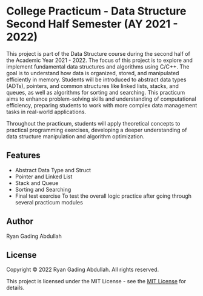 # College Practicum - Data Structure Second Half Semester (AY 2021 - 2022)

This project is part of the Data Structure course during the second half of the Academic Year 2021 - 2022. The focus of this project is to explore and implement fundamental data structures and algorithms using C/C++. The goal is to understand how data is organized, stored, and manipulated efficiently in memory. Students will be introduced to abstract data types (ADTs), pointers, and common structures like linked lists, stacks, and queues, as well as algorithms for sorting and searching. This practicum aims to enhance problem-solving skills and understanding of computational efficiency, preparing students to work with more complex data management tasks in real-world applications.

Throughout the practicum, students will apply theoretical concepts to practical programming exercises, developing a deeper understanding of data structure manipulation and algorithm optimization.

## Features
- Abstract Data Type and Struct
- Pointer and Linked List
- Stack and Queue
- Sorting and Searching
- Final test exercise To test the overall logic practice after going through several practicum modules

## Author

Ryan Gading Abdullah

## License

Copyright &copy; 2022 Ryan Gading Abdullah. All rights reserved.

This project is licensed under the MIT License - see the [MIT License](LICENSE) for details.
